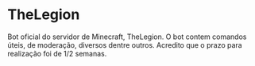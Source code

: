 # TheLegion

Bot oficial do servidor de Minecraft, TheLegion. O bot contem comandos úteis, de moderação, diversos dentre outros. Acredito que o prazo para realização foi de 1/2 semanas.
